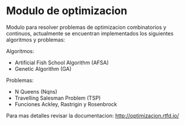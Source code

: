 # Modulo de optimizacion

Modulo para resolver problemas de optimizacion combinatorios y continuos, actualmente
se encuentran implementados los siguientes algoritmos y problemas:

Algoritmos:

* Artificial Fish School Algorithm (AFSA)
* Genetic Algorithm (GA)

Problemas:

* N Queens (Nqns)
* Travelling Salesman Problem (TSP)
* Funciones Ackley, Rastrigin y Rosenbrock

Para mas detalles revisar la documentacion: http://optimizacion.rtfd.io/

